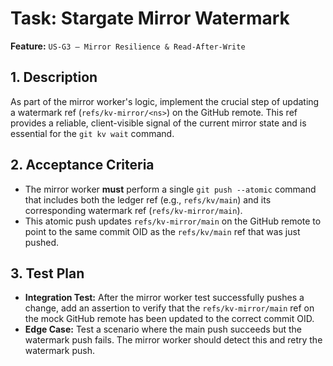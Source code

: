 # Task: Stargate Mirror Watermark

**Feature:** `US-G3 — Mirror Resilience & Read-After-Write`

## 1. Description

As part of the mirror worker's logic, implement the crucial step of updating a watermark ref (`refs/kv-mirror/<ns>`) on the GitHub remote. This ref provides a reliable, client-visible signal of the current mirror state and is essential for the `git kv wait` command.

## 2. Acceptance Criteria

- The mirror worker **must** perform a single `git push --atomic` command that includes both the ledger ref (e.g., `refs/kv/main`) and its corresponding watermark ref (`refs/kv-mirror/main`).
- This atomic push updates `refs/kv-mirror/main` on the GitHub remote to point to the same commit OID as the `refs/kv/main` ref that was just pushed.

## 3. Test Plan

- **Integration Test:** After the mirror worker test successfully pushes a change, add an assertion to verify that the `refs/kv-mirror/main` ref on the mock GitHub remote has been updated to the correct commit OID.
- **Edge Case:** Test a scenario where the main push succeeds but the watermark push fails. The mirror worker should detect this and retry the watermark push.

